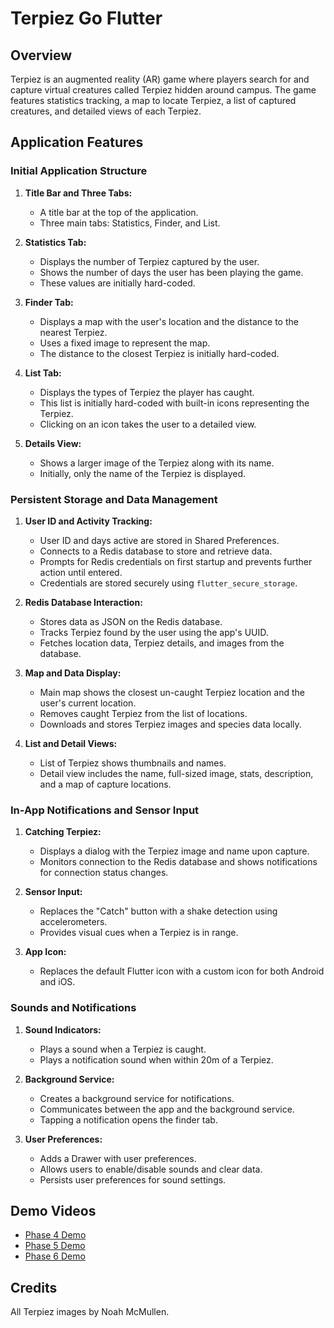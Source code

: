 # Terpiez Go Flutter

## Overview

Terpiez is an augmented reality (AR) game where players search for and capture virtual creatures called Terpiez hidden around campus. The game features statistics tracking, a map to locate Terpiez, a list of captured creatures, and detailed views of each Terpiez.

## Application Features

### Initial Application Structure

1. **Title Bar and Three Tabs:**
   - A title bar at the top of the application.
   - Three main tabs: Statistics, Finder, and List.

2. **Statistics Tab:**
   - Displays the number of Terpiez captured by the user.
   - Shows the number of days the user has been playing the game.
   - These values are initially hard-coded.

3. **Finder Tab:**
   - Displays a map with the user's location and the distance to the nearest Terpiez.
   - Uses a fixed image to represent the map.
   - The distance to the closest Terpiez is initially hard-coded.

4. **List Tab:**
   - Displays the types of Terpiez the player has caught.
   - This list is initially hard-coded with built-in icons representing the Terpiez.
   - Clicking on an icon takes the user to a detailed view.

5. **Details View:**
   - Shows a larger image of the Terpiez along with its name.
   - Initially, only the name of the Terpiez is displayed.

### Persistent Storage and Data Management

1. **User ID and Activity Tracking:**
   - User ID and days active are stored in Shared Preferences.
   - Connects to a Redis database to store and retrieve data.
   - Prompts for Redis credentials on first startup and prevents further action until entered.
   - Credentials are stored securely using `flutter_secure_storage`.

2. **Redis Database Interaction:**
   - Stores data as JSON on the Redis database.
   - Tracks Terpiez found by the user using the app's UUID.
   - Fetches location data, Terpiez details, and images from the database.

3. **Map and Data Display:**
   - Main map shows the closest un-caught Terpiez location and the user's current location.
   - Removes caught Terpiez from the list of locations.
   - Downloads and stores Terpiez images and species data locally.

4. **List and Detail Views:**
   - List of Terpiez shows thumbnails and names.
   - Detail view includes the name, full-sized image, stats, description, and a map of capture locations.

### In-App Notifications and Sensor Input

1. **Catching Terpiez:**
   - Displays a dialog with the Terpiez image and name upon capture.
   - Monitors connection to the Redis database and shows notifications for connection status changes.

2. **Sensor Input:**
   - Replaces the "Catch" button with a shake detection using accelerometers.
   - Provides visual cues when a Terpiez is in range.

3. **App Icon:**
   - Replaces the default Flutter icon with a custom icon for both Android and iOS.

### Sounds and Notifications

1. **Sound Indicators:**
   - Plays a sound when a Terpiez is caught.
   - Plays a notification sound when within 20m of a Terpiez.

2. **Background Service:**
   - Creates a background service for notifications.
   - Communicates between the app and the background service.
   - Tapping a notification opens the finder tab.

3. **User Preferences:**
   - Adds a Drawer with user preferences.
   - Allows users to enable/disable sounds and clear data.
   - Persists user preferences for sound settings.

## Demo Videos

- [Phase 4 Demo](movie/phase4.mov)
- [Phase 5 Demo](movie/phase5.mov)
- [Phase 6 Demo](movie/phase6.mov)

## Credits

All Terpiez images by Noah McMullen.
